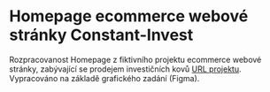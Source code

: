 # Homepage ecommerce webové stránky Constant-Invest

Rozpracovanost Homepage z fiktivního projektu ecommerce webové stránky, zabývající se prodejem investičních kovů [URL projektu](https://ballaylukas.github.io/Homepage-Ecommerce-Constant-Invest/).
Vypracováno na základě grafického zadání (Figma).
